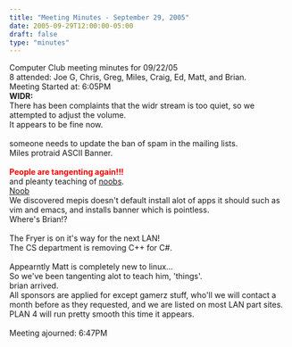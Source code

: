 ```yaml
---
title: "Meeting Minutes - September 29, 2005"
date: 2005-09-29T12:00:00-05:00
draft: false
type: "minutes"
---
```


Computer Club meeting minutes for 09/22/05<br>
   8 attended: Joe G, Chris, Greg, Miles, Craig,  Ed,  Matt, and Brian.<br>
Meeting Started at: 6:05PM<br>
<b>WIDR:</b><br>
There has been complaints that the widr stream is too quiet, so we attempted to adjust the volume.<br>
It appears to be fine now.<br>
<br>
someone needs to update the ban of spam in the mailing lists.<br>
Miles protraid ASCII Banner.<br>
<br>
<b style="color:FF0000">People are tangenting again!!!</b><br>
and pleanty teaching of <a href="http://en.wikipedia.org/wiki/Noob">noobs</a>.<br>
<a href="http://www.kolumbus.fi/pertti.kuisma/kuvat/noob.jpg">Noob</a><br>
We discovered mepis doesn't default install alot of apps it should such as vim and emacs, and installs banner which is pointless.<br>
Where's Brian!?<br>
<br>
The Fryer is on it's way for the next LAN!<br>
The CS department is removing C++ for C#.<br>
<br>
Appearntly Matt is completely new to linux...<br>
So we've been tangenting alot to teach him, 'things'.<br>
brian arrived.<br>
All sponsors are applied for except gamerz stuff, who'll we will contact a month before as they requested, and we are listed on most LAN part sites.<br>
PLAN 4 will run pretty smooth this time it appears.<br>
<br>
Meeting ajourned: 6:47PM<br>

